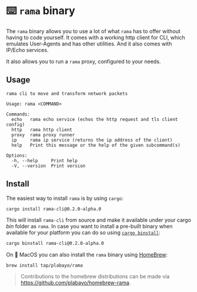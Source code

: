 # ⌨️ `rama` binary

The `rama` binary allows you to use a lot of what `rama` has to offer without
having to code yourself. It comes with a working http client for CLI, which emulates
User-Agents and has other utilities. And it also comes with IP/Echo services.

It also allows you to run a `rama` proxy, configured to your needs.

## Usage

```text
rama cli to move and transform network packets

Usage: rama <COMMAND>

Commands:
  echo   rama echo service (echos the http request and tls client config)
  http   rama http client
  proxy  rama proxy runner
  ip     rama ip service (returns the ip address of the client)
  help   Print this message or the help of the given subcommand(s)

Options:
  -h, --help     Print help
  -V, --version  Print version
```

## Install

The easiest way to install `rama` is by using `cargo`:

```sh
cargo install rama-cli@0.2.0-alpha.0
```

This will install `rama-cli` from source and make it available
under your cargo _bin_ folder as `rama`. In case you want to install
a pre-built binary when available for your platform you can do so
using [`cargo binstall`](https://github.com/cargo-bins/cargo-binstall):

```sh
cargo binstall rama-cli@0.2.0-alpha.0
```

On 🍎 MacOS you can also install the `rama` binary using [HomeBrew](https://brew.sh/):

```
brew install tap/plabayo/rama
```

> Contributions to the homebrew distributions can be made via
> <https://github.com/plabayo/homebrew-rama>.
